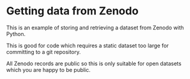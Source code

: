 # Getting data from Zenodo

This is an example of storing and retrieving a dataset from Zenodo with Python.

This is good for code which requires a static dataset too large for committing to a git repository.

All Zenodo records are public so this is only suitable for open datasets which you are happy to be public.